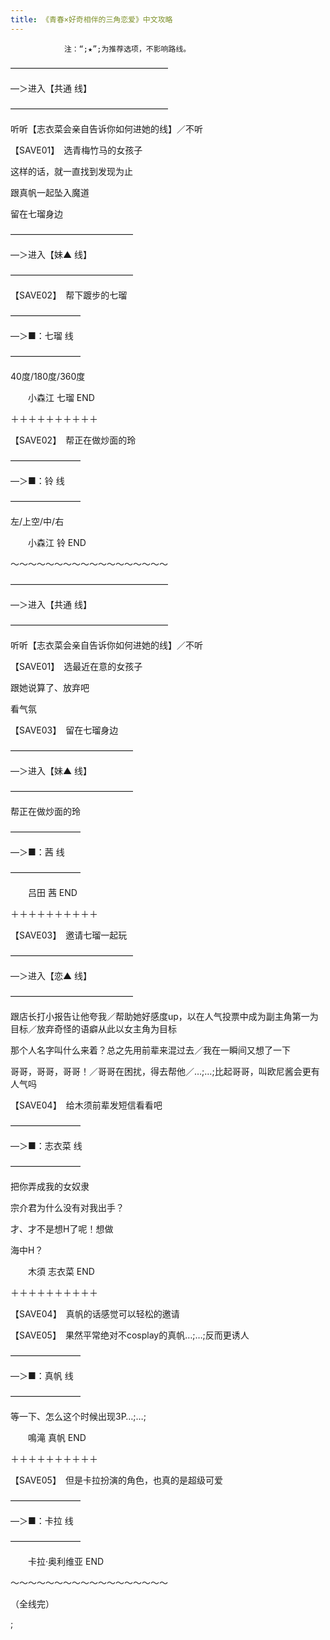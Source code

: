 ```yaml
---
title: 《青春×好奇相伴的三角恋爱》中文攻略
---
```


                注：“;★”;为推荐选项，不影响路线。

&mdash;&mdash;&mdash;&mdash;&mdash;&mdash;&mdash;&mdash;&mdash;&mdash;&mdash;&mdash;&mdash;&mdash;&mdash;&mdash;&mdash;&mdash;

&mdash;＞进入【共通 线】

&mdash;&mdash;&mdash;&mdash;&mdash;&mdash;&mdash;&mdash;&mdash;&mdash;&mdash;&mdash;&mdash;&mdash;&mdash;&mdash;&mdash;&mdash;



听听【志衣菜会亲自告诉你如何进她的线】／不听



【SAVE01】　选青梅竹马的女孩子

这样的话，就一直找到发现为止

跟真帆一起坠入魔道



留在七瑠身边

&mdash;&mdash;&mdash;&mdash;&mdash;&mdash;&mdash;&mdash;&mdash;&mdash;&mdash;&mdash;&mdash;&mdash;

&mdash;＞进入【妹▲ 线】

&mdash;&mdash;&mdash;&mdash;&mdash;&mdash;&mdash;&mdash;&mdash;&mdash;&mdash;&mdash;&mdash;&mdash;



【SAVE02】　帮下踱步的七瑠

&mdash;&mdash;&mdash;&mdash;&mdash;&mdash;&mdash;&mdash;

&mdash;＞■：七瑠 线

&mdash;&mdash;&mdash;&mdash;&mdash;&mdash;&mdash;&mdash;

40度/180度/360度



　　小森江 七瑠 END



＋＋＋＋＋＋＋＋＋＋



【SAVE02】　帮正在做炒面的玲

&mdash;&mdash;&mdash;&mdash;&mdash;&mdash;&mdash;&mdash;

&mdash;＞■：铃 线

&mdash;&mdash;&mdash;&mdash;&mdash;&mdash;&mdash;&mdash;

左/上空/中/右



　　小森江 铃 END



～～～～～～～～～～～～～～～～～～

&mdash;&mdash;&mdash;&mdash;&mdash;&mdash;&mdash;&mdash;&mdash;&mdash;&mdash;&mdash;&mdash;&mdash;&mdash;&mdash;&mdash;&mdash;

&mdash;＞进入【共通 线】

&mdash;&mdash;&mdash;&mdash;&mdash;&mdash;&mdash;&mdash;&mdash;&mdash;&mdash;&mdash;&mdash;&mdash;&mdash;&mdash;&mdash;&mdash;



听听【志衣菜会亲自告诉你如何进她的线】／不听



【SAVE01】　选最近在意的女孩子

跟她说算了、放弃吧

看气氛



【SAVE03】　留在七瑠身边

&mdash;&mdash;&mdash;&mdash;&mdash;&mdash;&mdash;&mdash;&mdash;&mdash;&mdash;&mdash;&mdash;&mdash;

&mdash;＞进入【妹▲ 线】

&mdash;&mdash;&mdash;&mdash;&mdash;&mdash;&mdash;&mdash;&mdash;&mdash;&mdash;&mdash;&mdash;&mdash;



帮正在做炒面的玲

&mdash;&mdash;&mdash;&mdash;&mdash;&mdash;&mdash;&mdash;

&mdash;＞■：茜 线

&mdash;&mdash;&mdash;&mdash;&mdash;&mdash;&mdash;&mdash;



　　吕田 茜 END



＋＋＋＋＋＋＋＋＋＋



【SAVE03】　邀请七瑠一起玩

&mdash;&mdash;&mdash;&mdash;&mdash;&mdash;&mdash;&mdash;&mdash;&mdash;&mdash;&mdash;&mdash;&mdash;

&mdash;＞进入【恋▲ 线】

&mdash;&mdash;&mdash;&mdash;&mdash;&mdash;&mdash;&mdash;&mdash;&mdash;&mdash;&mdash;&mdash;&mdash;



跟店长打小报告让他夸我／帮助她好感度up，以在人气投票中成为副主角第一为目标／放弃奇怪的语癖从此以女主角为目标



那个人名字叫什么来着？总之先用前辈来混过去／我在一瞬间又想了一下



哥哥，哥哥，哥哥！／哥哥在困扰，得去帮他／…;…;比起哥哥，叫欧尼酱会更有人气吗



【SAVE04】　给木须前辈发短信看看吧

&mdash;&mdash;&mdash;&mdash;&mdash;&mdash;&mdash;&mdash;

&mdash;＞■：志衣菜 线

&mdash;&mdash;&mdash;&mdash;&mdash;&mdash;&mdash;&mdash;

把你弄成我的女奴隶

宗介君为什么没有对我出手？

才、才不是想H了呢！想做

海中H？



　　木須 志衣菜 END



＋＋＋＋＋＋＋＋＋＋



【SAVE04】　真帆的话感觉可以轻松的邀请

【SAVE05】　果然平常绝对不cosplay的真帆…;…;反而更诱人

&mdash;&mdash;&mdash;&mdash;&mdash;&mdash;&mdash;&mdash;

&mdash;＞■：真帆 线

&mdash;&mdash;&mdash;&mdash;&mdash;&mdash;&mdash;&mdash;

等一下、怎么这个时候出现3P…;…;



　　鳴滝 真帆 END



＋＋＋＋＋＋＋＋＋＋



【SAVE05】　但是卡拉扮演的角色，也真的是超级可爱

&mdash;&mdash;&mdash;&mdash;&mdash;&mdash;&mdash;&mdash;

&mdash;＞■：卡拉 线

&mdash;&mdash;&mdash;&mdash;&mdash;&mdash;&mdash;&mdash;



　　卡拉&middot;奥利维亚 END



～～～～～～～～～～～～～～～～～～



（全线完）

 ;


              
